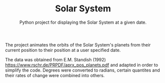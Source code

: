 <header>
<h1>Solar System</h1>
<p>Python project for displaying the Solar System at a given date. </p>
</header> 

The project animates the orbits of the Solar System's planets from 
their current position to their position at a user specified date. 

The data was obtained from E.M. Standish (1992) 
https://www.rschr.de/PRPDF/aprx_pos_planets.pdf
and adapted in order to simplify the code. Degrees were converted to
radians, certain quantites and their rates of change were combined into
others.